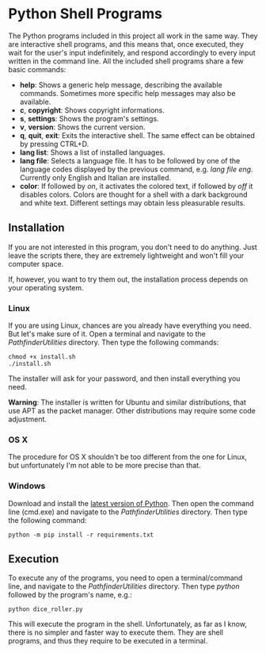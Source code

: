 # Python Shell Programs

The Python programs included in this project all work in the same way. They are interactive shell programs, and this means that, once executed, they wait for the user's input indefinitely, and respond accordingly to every input written in the command line. All the included shell programs share a few basic commands:

* __help__: Shows a generic help message, describing the available commands. Sometimes more specific help messages may also be available.
* __c__, __copyright__: Shows copyright informations.
* __s__, __settings__: Shows the program's settings.
* __v__, __version__: Shows the current version.
* __q__, __quit__, __exit__: Exits the interactive shell. The same effect can be obtained by pressing CTRL+D.
* __lang list__: Shows a list of installed languages.
* __lang file__: Selects a language file. It has to be followed by one of the language codes displayed by the previous command, e.g. *lang file eng*. Currently only English and Italian are installed.
* __color__: If followed by *on*, it activates the colored text, if followed by *off* it disables colors. Colors are thought for a shell with a dark background and white text. Different settings may obtain less pleasurable results.

## Installation

If you are not interested in this program, you don't need to do anything. Just leave the scripts there, they are extremely lightweight and won't fill your computer space.

If, however, you want to try them out, the installation process depends on your operating system.

### Linux

If you are using Linux, chances are you already have everything you need. But let's make sure of it. Open a terminal and navigate to the *PathfinderUtilities* directory. Then type the following commands:

    chmod +x install.sh
    ./install.sh

The installer will ask for your password, and then install everything you need.

__Warning__: The installer is written for Ubuntu and similar distributions, that use APT as the packet manager. Other distributions may require some code adjustment.

### OS X

The procedure for OS X shouldn't be too different from the one for Linux, but unfortunately I'm not able to be more precise than that.

### Windows

Download and install the [latest version of Python](https://www.python.org/downloads/). Then open the command line (cmd.exe) and navigate to the *PathfinderUtilities* directory. Then type the following command:

    python -m pip install -r requirements.txt

## Execution

To execute any of the programs, you need to open a terminal/command line, and navigate to the *PathfinderUtilities* directory. Then type *python* followed by the program's name, e.g.:

    python dice_roller.py

This will execute the program in the shell. Unfortunately, as far as I know, there is no simpler and faster way to execute them. They are shell programs, and thus they require to be executed in a terminal.


